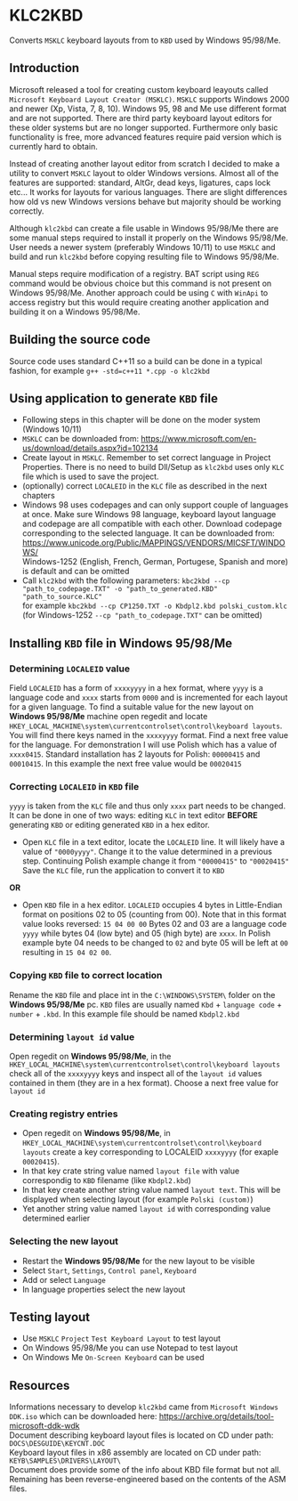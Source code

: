 # KLC2KBD
Converts `MSKLC` keyboard layouts from to `KBD` used by Windows 95/98/Me.
## Introduction
Microsoft released a tool for creating custom keyboard leayouts called `Microsoft Keyboard Layout Creator (MSKLC)`.
`MSKLC` supports Windows 2000 and newer (Xp, Vista, 7, 8, 10). Windows 95, 98 and Me use different format and are not supported.
There are third party keyboard layout editors for these older systems but are no longer supported.
Furthermore only basic functionality is free, more advanced features require paid version which is currently hard to obtain.

Instead of creating another layout editor from scratch I decided to make a utility to convert `MSKLC` layout to older Windows versions.
Almost all of the features are supported: standard, AltGr, dead keys, ligatures, caps lock etc... It works for layouts for various languages.
There are slight differences how old vs new Windows versions behave but majority should be working correctly.

Although `klc2kbd` can create a file usable in Windows 95/98/Me there are some manual steps required to install it properly on the Windows 95/98/Me.
User needs a newer system (preferably Windows 10/11) to use `MSKLC` and build and run `klc2kbd` before copying resulting file to Windows 95/98/Me.

Manual steps require modification of a registry. BAT script using `REG` command would be obvious choice but this command is not present on Windows 95/98/Me.
Another approach could be using `C` with `WinApi` to access registry but this would require creating another application and building it on a Windows 95/98/Me.
## Building the source code
Source code uses standard C++11 so a build can be done in a typical fashion, for example `g++ -std=c++11 *.cpp -o klc2kbd`
## Using application to generate `KBD` file
- Following steps in this chapter will be done on the moder system (Windows 10/11)
- `MSKLC` can be downloaded from: https://www.microsoft.com/en-us/download/details.aspx?id=102134
- Create layout in `MSKLC`. Remember to set correct language in Project Properties.
There is no need to build Dll/Setup as `klc2kbd` uses only `KLC` file which is used to save the project.
- (optionally) correct `LOCALEID` in the `KLC` file as described in the next chapters
- Windows 98 uses codepages and can only support couple of languages at once. 
Make sure Windows 98 language, keyboard layout language and codepage are all compatible with each other.
Download codepage corresponding to the selected language. 
It can be downloaded from: https://www.unicode.org/Public/MAPPINGS/VENDORS/MICSFT/WINDOWS/ \
Windows-1252 (English, French, German, Portugese, Spanish and more) is default and can be omitted
- Call `klc2kbd` with the following parameters: `kbc2kbd --cp "path_to_codepage.TXT" -o "path_to_generated.KBD" "path_to_source.KLC"`\
for example `kbc2kbd --cp CP1250.TXT -o Kbdpl2.kbd polski_custom.klc`\
(for Windows-1252 `--cp "path_to_codepage.TXT"` can be omitted)
## Installing `KBD` file in Windows 95/98/Me
### Determining `LOCALEID` value
Field `LOCALEID` has a form of `xxxxyyyy` in a hex format, where `yyyy` is a language code and `xxxx` starts from `0000` and is incremented for each layout for a given language.
To find a suitable value for the new layout on **Windows 95/98/Me** machine open regedit and locate `HKEY_LOCAL_MACHINE\system\currentcontrolset\control\keyboard layouts`.
You will find there keys named in the `xxxxyyyy` format. Find a next free value for the language.
For demonstration I will use Polish which has a value of `xxxx0415`.
Standard installation has 2 layouts for Polish: `00000415` and `00010415`.
In this example the next free value would be `00020415`
### Correcting `LOCALEID` in `KBD` file
`yyyy` is taken from the `KLC` file and thus only `xxxx` part needs to be changed.
It can be done in one of two ways: editing `KLC` in text editor **BEFORE** generating `KBD` or editing generated `KBD` in a hex editor.
- Open `KLC` file in a text editor, locate the `LOCALEID` line.
It will likely have a value of `"0000yyyy"`.
Change it to the value determined in a previous step.
Continuing Polish example change it from `"00000415"` to `"00020415"`
Save the `KLC` file, run the application to convert it to `KBD`

**OR**
- Open `KBD` file in a hex editor. `LOCALEID` occupies 4 bytes in Little-Endian format on positions 02 to 05 (counting from 00).
Note that in this format value looks reversed: `15 04 00 00`
Bytes 02 and 03 are a language code `yyyy` while bytes 04 (low byte) and 05 (high byte) are `xxxx`.
In Polish example byte 04 needs to be changed to `02` and byte 05 will be left at `00` resulting in `15 04 02 00`.
### Copying `KBD` file to correct location
Rename the `KBD` file and place int in the `C:\WINDOWS\SYSTEM\` folder on the **Windows 95/98/Me** pc.
`KBD` files are usually named `Kbd` + `language code` + `number` + `.kbd`.
In this example file should be named `Kbdpl2.kbd`
### Determining `layout id` value
Open regedit on **Windows 95/98/Me**, in the `HKEY_LOCAL_MACHINE\system\currentcontrolset\control\keyboard layouts`
check all of the `xxxxyyyy` keys and inspect all of the `layout id` values contained in them (they are in a hex format).
Choose a next free value for `layout id`
### Creating registry entries
- Open regedit on **Windows 95/98/Me**, in `HKEY_LOCAL_MACHINE\system\currentcontrolset\control\keyboard layouts` create a key corresponding to LOCALEID `xxxxyyyy` (for exaple `00020415`).
- In that key crate string value named `layout file` with value correspondig to `KBD` filename (like `Kbdpl2.kbd`)
- In that key create another string value named `layout text`. This will be displayed when selecting layout (for example `Polski (custom)`)
- Yet another string value named `layout id` with corresponding value determined earlier
### Selecting the new layout
- Restart the **Windows 95/98/Me** for the new layout to be visible
- Select `Start`, `Settings`, `Control panel`, `Keyboard`
- Add or select `Language`
- In language properties select the new layout
## Testing layout
- Use `MSKLC` `Project` `Test Keyboard Layout` to test layout
- On Windows 95/98/Me you can use Notepad to test layout
- On Windows Me `On-Screen Keyboard` can be used
## Resources
Informations necessary to develop `klc2kbd` came from `Microsoft Windows DDK.iso` which can be downloaded here: https://archive.org/details/tool-microsoft-ddk-wdk \
Document describing keyboard layout files is located on CD under path: `DOCS\DESGUIDE\KEYCNT.DOC`\
Keyboard layout files in x86 assembly are located on CD under path: `KEYB\SAMPLES\DRIVERS\LAYOUT\`\
Document does provide some of the info about KBD file format but not all. Remaining has been reverse-engineered based on the contents of the ASM files.